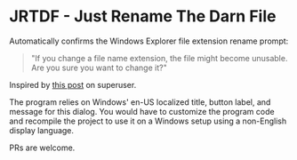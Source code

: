 # JRTDF - Just Rename The Darn File

Automatically confirms the Windows Explorer file extension rename prompt:

> "If you change a file name extension, the file might become unusable.
> Are you sure you want to change it?"

Inspired by [this post](https://superuser.com/questions/67449/turn-off-change-file-extension-warning-in-windows-7) on superuser.

The program relies on Windows' en-US localized title, button label, and message for this dialog.
You would have to customize the program code and recompile the project to use it on a Windows setup using a non-English display language.

PRs are welcome.
